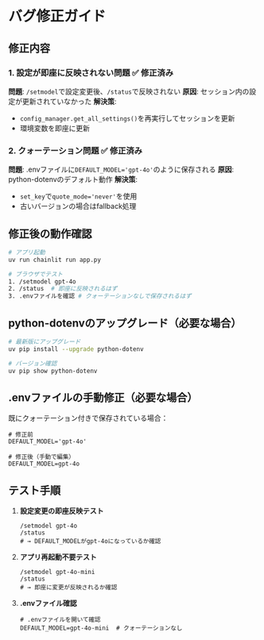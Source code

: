 # バグ修正ガイド

## 修正内容

### 1. 設定が即座に反映されない問題 ✅ 修正済み

**問題**: `/setmodel`で設定変更後、`/status`で反映されない
**原因**: セッション内の設定が更新されていなかった
**解決策**: 
- `config_manager.get_all_settings()`を再実行してセッションを更新
- 環境変数を即座に更新

### 2. クォーテーション問題 ✅ 修正済み

**問題**: .envファイルに`DEFAULT_MODEL='gpt-4o'`のように保存される
**原因**: python-dotenvのデフォルト動作
**解決策**: 
- `set_key`で`quote_mode='never'`を使用
- 古いバージョンの場合はfallback処理

## 修正後の動作確認

```bash
# アプリ起動
uv run chainlit run app.py

# ブラウザでテスト
1. /setmodel gpt-4o
2. /status  # 即座に反映されるはず
3. .envファイルを確認 # クォーテーションなしで保存されるはず
```

## python-dotenvのアップグレード（必要な場合）

```bash
# 最新版にアップグレード
uv pip install --upgrade python-dotenv

# バージョン確認
uv pip show python-dotenv
```

## .envファイルの手動修正（必要な場合）

既にクォーテーション付きで保存されている場合：
```
# 修正前
DEFAULT_MODEL='gpt-4o'

# 修正後（手動で編集）
DEFAULT_MODEL=gpt-4o
```

## テスト手順

1. **設定変更の即座反映テスト**
   ```
   /setmodel gpt-4o
   /status
   # → DEFAULT_MODELがgpt-4oになっているか確認
   ```

2. **アプリ再起動不要テスト**
   ```
   /setmodel gpt-4o-mini
   /status
   # → 即座に変更が反映されるか確認
   ```

3. **.envファイル確認**
   ```
   # .envファイルを開いて確認
   DEFAULT_MODEL=gpt-4o-mini  # クォーテーションなし
   ```